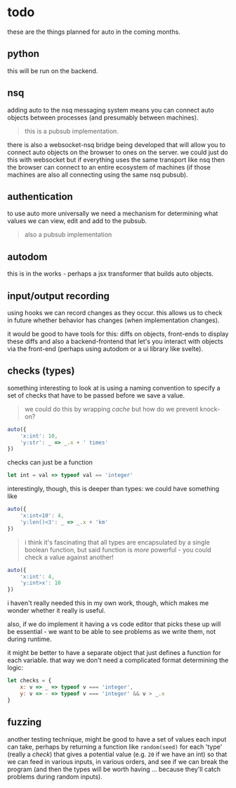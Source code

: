 # todo

these are the things planned for auto in the
coming months.

## python

this will be run on the backend.

## nsq

adding auto to the nsq messaging system
means you can connect auto objects
between processes (and presumably between
machines).

> this is a pubsub implementation.

there is also a websocket-nsq bridge being
developed that will allow you to connect
auto objects on the browser to ones on the
server. we could just do this with websocket
but if everything uses the same transport like
nsq then the browser can connect to an entire
ecosystem of machines (if those machines are
also all connecting using the same nsq pubsub).

## authentication

to use auto more universally we need a mechanism
for determining what values we can view, edit and
add to the pubsub.

> also a pubsub implementation

## autodom

this is in the works - perhaps a jsx transformer
that builds auto objects.

## input/output recording

using hooks we can record changes as they occur.
this allows us to check in future whether behavior
has changes (when implementation changes).

it would be good to have tools for this: diffs
on objects, front-ends to display these diffs
and also a backend-frontend that let's you
interact with objects via the front-end (perhaps
using autodom or a ui library like svelte).

## checks (types)

something interesting to look at is using a
naming convention to specify a set of checks
that have to be passed before we save a value.

> we could do this by wrapping _cache_ but how
> do we prevent knock-on?

```js
auto({
    'x:int': 10,
    'y:str': _ => _.x + ' times'
})
```

checks can just be a function

```js
let int = val => typeof val == 'integer'
```

interestingly, though, this is deeper than
types: we could have something like

```js
auto({
    'x:int<10': 4,
    'y:len()<3': _ => _.x + 'km'
})
```

> i think it's fascinating that all types
> are encapsulated by a single boolean function,
> but said function is _more_ powerful - you
> could check a value against another!

```js
auto({
    'x:int': 4,
    'y:int>x': 10
})
```

i haven't really needed this in my own work,
though, which makes me wonder whether it really
is useful.

also, if we do implement it having a vs code
editor that picks these up will be essential -
we want to be able to see problems as we write
them, not during runtime.

it might be better to have a separate object
that just defines a function for each variable.
that way we don't need a complicated format
determining the logic:

```js
let checks = {
    x: v => _ => typeof v === 'integer',
    y: v => - => typeof v === 'integer' && v > _.x
}
```

## fuzzing

another testing technique, might be good to
have a set of values each input can take,
perhaps by returning a function like `random(seed)`
for each 'type' (really a _check_) that gives
a potential value (e.g. `20` if we have an int)
so that we can feed in various inputs, in various orders,
and see if we can break the program (and then
the types will be worth having ... because they'll
catch problems during random inputs).